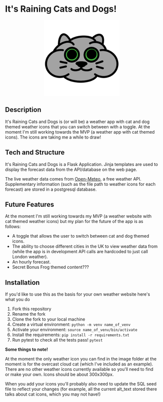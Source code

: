 # It's Raining Cats and Dogs!

<div style="text-align: center;">
<img title="Cloud Cat" alt="A chubby grey cat representing a cloud" src="static/images/3_overcast.png" width="250" height="250">
</div>

## Description

It's Raining Cats and Dogs is (or will be) a weather app with cat and dog themed weather icons that you can switch between with a toggle. At the moment I'm still working towards the MVP (a weather app with cat themed icons). The icons are taking me a while to draw!

## Tech and Structure

It's Raining Cats and Dogs is a Flask Application. Jinja templates are used to display the forecast data from the API/database on the web page.

The live weather data comes from [Open-Meteo](https://open-meteo.com), a free weather API. Supplementary information (such as the file path to weather icons for each forecast) are stored in a postgresql database.

## Future Features

At the moment I'm still working towards my MVP (a weather website with cat themed weather icons) but my plan for the future of the app is as follows:

- A toggle that allows the user to switch between cat and dog themed icons.
- The ability to choose different cities in the UK to view weather data from (while the app is in development API calls are hardcoded to just call London weather).
- An hourly forecast.
- Secret Bonus Frog themed content???

## Installation

If you'd like to use this as the basis for your own weather website here's what you do

1. Fork this repository
2. Rename the fork
3. Clone the fork to your local machine
4. Create a virtual environment: `python -m venv name_of_venv`
5. Activate your environment: `source name_of_venv/bin/activate`
6. Install the requirements: `pip install -r requirements.txt`
7. Run pytest to check all the tests pass! `pytest`

**Some things to note!**

At the moment the only weather icon you can find in the image folder at the moment is for the overcast cloud cat (which I've included as an example). There are no other weather icons currently available so you'll need to find or make your own. Icons should be about 300x300px.

When you add your icons you'll probably also need to update the SQL seed file to reflect your changes (for example, all the current alt_text stored there talks about cat icons, which you may not have!)

